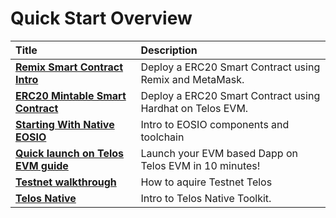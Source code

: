 # Quick Start Overview

| Title | Description |
| :--- | :--- |
| [**Remix Smart Contract Intro**](quickstart/evm/metamask_remix.md) | Deploy a ERC20 Smart Contract using Remix and MetaMask. |
| [**ERC20 Mintable Smart Contract**](quickstart/evm/erc20_mintable.md) | Deploy a ERC20 Smart Contract using Hardhat on Telos EVM. |
| [**Starting With Native EOSIO**](quickstart/native/native-eosio.md)| Intro to EOSIO components and toolchain |
| [**Quick launch on Telos EVM guide**](quickstart/evm/launch_on_telos.md) | Launch your EVM based Dapp on Telos EVM in 10 minutes! |
| [**Testnet walkthrough**](quickstart/evm/testnet_tutorial.md) | How to aquire Testnet Telos 
| [**Telos Native**](/native/native_telos.md) | Intro to Telos Native Toolkit. |